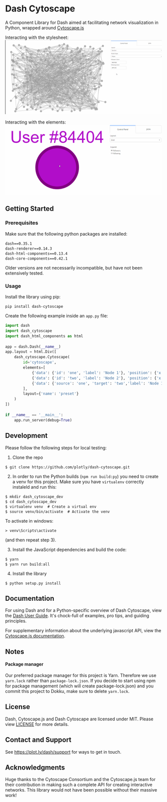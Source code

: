 # Dash Cytoscape

A Component Library for Dash aimed at facilitating network visualization in Python, wrapped around [Cytoscape.js](http://js.cytoscape.org/)

Interacting with the stylesheet:
![usage-stylesheet-demo](demos/images/usage-stylesheet-demo.gif)

Interacting with the elements:
![usage-elements-demo](demos/images/usage-elements-demo.gif)

## Getting Started

### Prerequisites

Make sure that the following python packages are installed:

```
dash==0.35.1
dash-renderer==0.14.3
dash-html-components==0.13.4
dash-core-components==0.42.1
```

Older versions are not necessarily incompatible, but have not been extensively tested.

### Usage

Install the library using pip:

```
pip install dash-cytoscape
```

Create the following example inside an `app.py` file:

```python
import dash
import dash_cytoscape
import dash_html_components as html

app = dash.Dash(__name__)
app.layout = html.Div([
    dash_cytoscape.Cytoscape(
        id='cytoscape',
        elements=[
            {'data': {'id': 'one', 'label': 'Node 1'}, 'position': {'x': 50, 'y': 50}},
            {'data': {'id': 'two', 'label': 'Node 2'}, 'position': {'x': 200, 'y': 200}},
            {'data': {'source': 'one', 'target': 'two','label': 'Node 1 to 2'}}
        ],
        layout={'name': 'preset'}
    )
])

if __name__ == '__main__':
    app.run_server(debug=True)
```

## Development

Please follow the following steps for local testing:

1. Clone the repo
```commandline
$ git clone https://github.com/plotly/dash-cytoscape.git
```
2. In order to run the Python builds (`npm run build:py`) you need to create a 
venv for this project. Make sure you have `virtualenv` correctly instaleld and run this:
```commandline
$ mkdir dash_cytoscape_dev
$ cd dash_cytoscape_dev
$ virtualenv venv  # Create a virtual env
$ source venv/bin/activate  # Activate the venv
```

To activate in windows:
```commandline
> venv\Scripts\activate
```
(and then repeat step 3).

3. Install the JavaScript dependencies and build the code:
```commandline
$ yarn
$ yarn run build:all
```

4. Install the library
```commandline
$ python setup.py install
```


## Documentation

For using Dash and for a Python-specific overview of Dash Cytoscape, view the [Dash User Guide](https://dash.plot.ly/). It's chock-full of examples, pro tips, and guiding principles.

For supplementary information about the underlying javascript  API, view the [Cytoscape.js documentation](http://js.cytoscape.org/).



## Notes

#### Package manager
Our preferred package manager for this project is Yarn. Therefore we use `yarn.lock` rather than `package-lock.json`. If you decide to start using npm for package management (which will create package-lock.json) and you commit this project to Dokku, make sure to delete `yarn.lock`.


## License

Dash, Cytoscape.js and Dash Cytoscape are licensed under MIT. Please view [LICENSE](LICENSE) for more details.

## Contact and Support

See https://plot.ly/dash/support for ways to get in touch.

## Acknowledgments

Huge thanks to the Cytoscape Consortium and the Cytoscape.js team for their contribution in making such a complete API for creating interactive networks. This library would not have been possible without their massive work!
